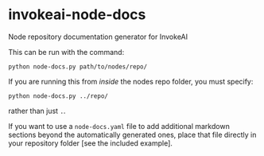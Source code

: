 # invokeai-node-docs
Node repository documentation generator for InvokeAI

This can be run with the command:
```
python node-docs.py path/to/nodes/repo/
```

If you are running this from *inside* the nodes repo folder, you must specify:
```
python node-docs.py ../repo/
```
rather than just `.`.

If you want to use a `node-docs.yaml` file to add additional markdown
sections beyond the automatically generated ones, place that file
directly in your repository folder  [see the included example].